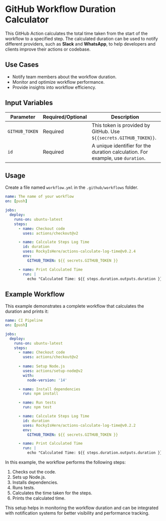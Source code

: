 
# GitHub Workflow Duration Calculator

This GitHub Action calculates the total time taken from the start of the workflow to a specified step. The calculated duration can be used to notify different providers, such as **Slack** and **WhatsApp**, to help developers and clients improve their actions or codebase.

## Use Cases

- Notify team members about the workflow duration.
- Monitor and optimize workflow performance.
- Provide insights into workflow efficiency.

## Input Variables

| Parameter       | Required/Optional | Description                                                                 |
|-----------------|-------------------|-----------------------------------------------------------------------------|
| `GITHUB_TOKEN`  | Required          | This token is provided by GitHub. Use `${{secrets.GITHUB_TOKEN}}`.           |
| `id`            | Required          | A unique identifier for the duration calculation. For example, use `duration`.|

## Usage

Create a file named `workflow.yml` in the `.github/workflows` folder.

```yaml
name: The name of your workflow
on: [push]

jobs:
  deploy:
    runs-on: ubuntu-latest
    steps:
      - name: Checkout code
        uses: actions/checkout@v2

      - name: Calculate Steps Log Time
        id: duration
        uses: RockyIsHere/actions-calculate-log-time@v0.2.4
        env:
          GITHUB_TOKEN: ${{ secrets.GITHUB_TOKEN }}

      - name: Print Calculated Time
        run: |
          echo "Calculated Time: ${{ steps.duration.outputs.duration }}"
```

## Example Workflow

This example demonstrates a complete workflow that calculates the duration and prints it:

```yaml
name: CI Pipeline
on: [push]

jobs:
  deploy:
    runs-on: ubuntu-latest
    steps:
      - name: Checkout code
        uses: actions/checkout@v2
      
      - name: Setup Node.js
        uses: actions/setup-node@v2
        with:
          node-version: '14'

      - name: Install dependencies
        run: npm install

      - name: Run tests
        run: npm test

      - name: Calculate Steps Log Time
        id: duration
        uses: RockyIsHere/actions-calculate-log-time@v0.2.2
        env:
          GITHUB_TOKEN: ${{ secrets.GITHUB_TOKEN }}

      - name: Print Calculated Time
        run: |
          echo "Calculated Time: ${{ steps.duration.outputs.duration }}"
```

In this example, the workflow performs the following steps:

1. Checks out the code.
2. Sets up Node.js.
3. Installs dependencies.
4. Runs tests.
5. Calculates the time taken for the steps.
6. Prints the calculated time.

This setup helps in monitoring the workflow duration and can be integrated with notification systems for better visibility and performance tracking.
